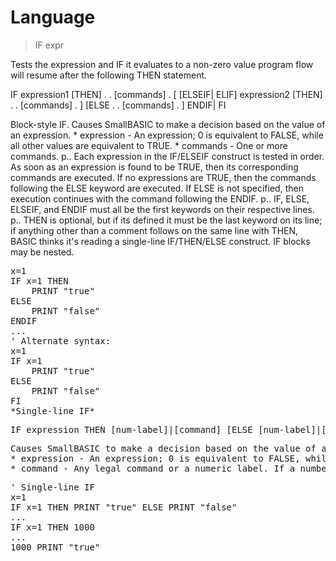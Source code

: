 # Language

> IF expr

Tests the expression and IF it evaluates to a non-zero value program flow will resume after the following THEN statement.


IF expression1 [THEN]
    .
    . [commands]
    .
[ [ELSEIF| ELIF] expression2 [THEN]
    .
    . [commands]
    .
]
[ELSE
    .
    . [commands]
    .
]
ENDIF| FI
<p>Block-style IF.
Causes SmallBASIC to make a decision based on the value of an expression.
* expression  - An expression; 0 is equivalent to FALSE, while all other values are equivalent to TRUE.
* commands - One or more commands.
p.. Each expression in the IF/ELSEIF construct is tested in order.
As soon as an expression is found to be TRUE, then its corresponding
commands are executed. If no expressions are TRUE, then the commands
following the ELSE keyword are executed. If ELSE is not specified, then
execution continues with the command following the ENDIF.
p.. IF, ELSE, ELSEIF, and ENDIF must all be the first keywords on their respective lines.
p.. THEN is optional, but if its defined it must be the last keyword on its
line; if anything other than a comment follows on the same line with
THEN, BASIC thinks it's reading a single-line IF/THEN/ELSE construct.
IF blocks may be nested.
<pre>x=1
IF x=1 THEN
    PRINT "true"
ELSE
    PRINT "false"
ENDIF
...
' Alternate syntax:
x=1
IF x=1
    PRINT "true"
ELSE
    PRINT "false"
FI
*Single-line IF*
<pre>IF expression THEN [num-label]|[command] [ELSE [num-label]|[command]]
<p>Causes SmallBASIC to make a decision based on the value of an expression.
* expression - An expression; 0 is equivalent to FALSE, while all other values are equivalent to TRUE.
* command - Any legal command or a numeric label. If a number is specified, it is equivalent to a GOTO command with the specified numeric-label.
<pre>' Single-line IF
x=1
IF x=1 THEN PRINT "true" ELSE PRINT "false"
...
IF x=1 THEN 1000
...
1000 PRINT "true"

